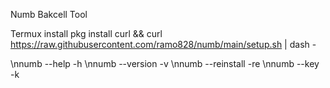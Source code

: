 Numb Bakcell Tool

Termux install
pkg install curl && curl https://raw.githubusercontent.com/ramo828/numb/main/setup.sh | dash -

\nnumb --help -h
\nnumb --version -v
\nnumb --reinstall -re
\nnumb --key -k

